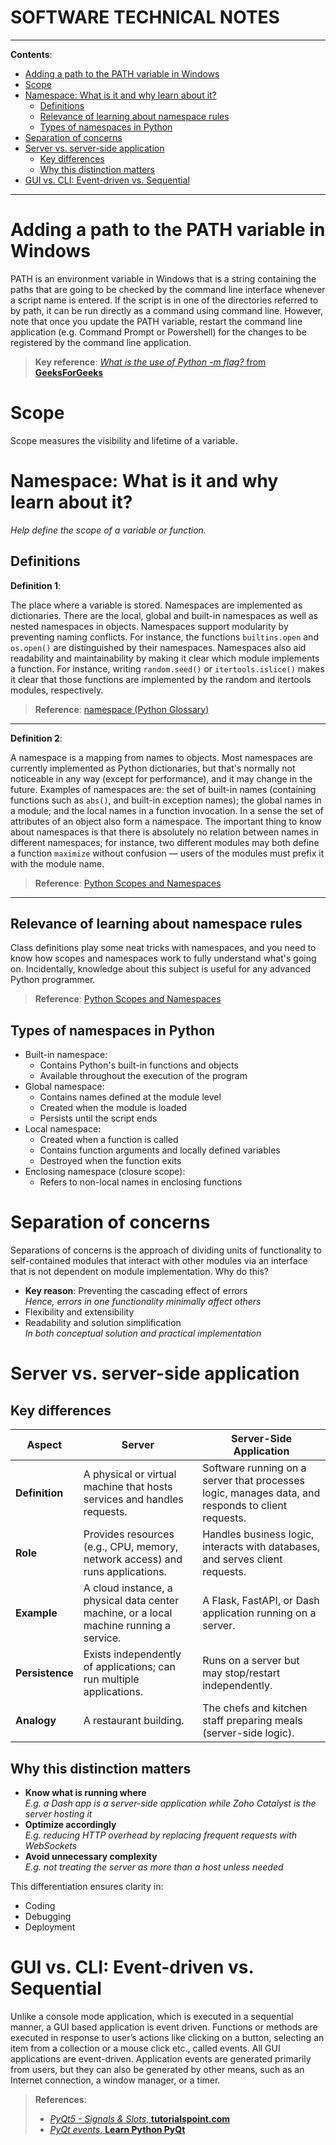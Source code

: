 <h1>SOFTWARE TECHNICAL NOTES</h1>

---

**Contents**:

- [Adding a path to the PATH variable in Windows](#adding-a-path-to-the-path-variable-in-windows)
- [Scope](#scope)
- [Namespace: What is it and why learn about it?](#namespace-what-is-it-and-why-learn-about-it)
  - [Definitions](#definitions)
  - [Relevance of learning about namespace rules](#relevance-of-learning-about-namespace-rules)
  - [Types of namespaces in Python](#types-of-namespaces-in-python)
- [Separation of concerns](#separation-of-concerns)
- [Server vs. server-side application](#server-vs-server-side-application)
  - [Key differences](#key-differences)
  - [Why this distinction matters](#why-this-distinction-matters)
- [GUI vs. CLI: Event-driven vs. Sequential](#gui-vs-cli-event-driven-vs-sequential)

---

# Adding a path to the PATH variable in Windows
PATH is an environment variable in Windows that is a string containing the paths that are going to be checked by the command line interface whenever a script name is entered. If the script is in one of the directories referred to by path, it can be run directly as a command using command line. However, note that once you update the PATH variable, restart the command line application (e.g. Command Prompt or Powershell) for the changes to be registered by the command line application.

> **Key reference**: [_What is the use of Python -m flag?_ from **GeeksForGeeks**](https://www.geeksforgeeks.org/what-is-the-use-of-python-m-flag/)

# Scope
Scope measures the visibility and lifetime of a variable.

# Namespace: What is it and why learn about it?
_Help define the scope of a variable or function._

## Definitions
**Definition 1**:

The place where a variable is stored. Namespaces are implemented as dictionaries. There are the local, global and built-in namespaces as well as nested namespaces in objects. Namespaces support modularity by preventing naming conflicts. For instance, the functions `builtins.open` and `os.open()` are distinguished by their namespaces. Namespaces also aid readability and maintainability by making it clear which module implements a function. For instance, writing `random.seed()` or `itertools.islice()` makes it clear that those functions are implemented by the random and itertools modules, respectively.

> **Reference**: [namespace (Python Glossary)](https://docs.python.org/3/glossary.html#term-namespace)

---

**Definition 2**:

A namespace is a mapping from names to objects. Most namespaces are currently implemented as Python dictionaries, but that's normally not noticeable in any way (except for performance), and it may change in the future. Examples of namespaces are: the set of built-in names (containing functions such as `abs()`, and built-in exception names); the global names in a module; and the local names in a function invocation. In a sense the set of attributes of an object also form a namespace. The important thing to know about namespaces is that there is absolutely no relation between names in different namespaces; for instance, two different modules may both define a function `maximize` without confusion — users of the modules must prefix it with the module name.

> **Reference**: [Python Scopes and Namespaces](https://docs.python.org/3/tutorial/classes.html#python-scopes-and-namespaces)

---

## Relevance of learning about namespace rules

Class definitions play some neat tricks with namespaces, and you need to know how scopes and namespaces work to fully understand what's going on. Incidentally, knowledge about this subject is useful for any advanced Python programmer.

> **Reference**: [Python Scopes and Namespaces](https://docs.python.org/3/tutorial/classes.html#python-scopes-and-namespaces)

## Types of namespaces in Python
- Built-in namespace:
    - Contains Python's built-in functions and objects
    - Available throughout the execution of the program
- Global namespace:
    - Contains names defined at the module level
    - Created when the module is loaded
    - Persists until the script ends
- Local namespace:
    - Created when a function is called
    - Contains function arguments and locally defined variables
    - Destroyed when the function exits
- Enclosing namespace (closure scope):
    - Refers to non-local names in enclosing functions

# Separation of concerns
Separations of concerns is the approach of dividing units of functionality to self-contained modules that interact with other modules via an interface that is not dependent on module implementation. Why do this?

- **Key reason**: Preventing the cascading effect of errors <br> _Hence, errors in one functionality minimally affect others_
- Flexibility and extensibility
- Readability and solution simplification <br> _In both conceptual solution and practical implementation_

# Server vs. server-side application
## Key differences
| **Aspect** | **Server** | **Server-Side Application** |
| --- | --- | --- |
| **Definition** | A physical or virtual machine that hosts services and handles requests. | Software running on a server that processes logic, manages data, and responds to client requests. |
| **Role** | Provides resources (e.g., CPU, memory, network access) and runs applications. | Handles business logic, interacts with databases, and serves client requests. |
| **Example** | A cloud instance, a physical data center machine, or a local machine running a service. | A Flask, FastAPI, or Dash application running on a server. |
| **Persistence** | Exists independently of applications; can run multiple applications. | Runs on a server but may stop/restart independently. |
| **Analogy** | A restaurant building. | The chefs and kitchen staff preparing meals (server-side logic). |

## Why this distinction matters
- **Know what is running where** <br> _E.g. a Dash app is a server-side application while Zoho Catalyst is the server hosting it_
- **Optimize accordingly** <br> _E.g. reducing HTTP overhead by replacing frequent requests with WebSockets_
- **Avoid unnecessary complexity** <br> _E.g. not treating the server as more than a host unless needed_

This differentiation ensures clarity in:

- Coding
- Debugging
- Deployment

# GUI vs. CLI: Event-driven vs. Sequential
Unlike a console mode application, which is executed in a sequential manner, a GUI based application is event driven. Functions or methods are executed in response to user’s actions like clicking on a button, selecting an item from a collection or a mouse click etc., called events. All GUI applications are event-driven. Application events are generated primarily from users, but they can also be generated by other means, such as an Internet connection, a window manager, or a timer.

> **References**:
> 
> - [_PyQt5 - Signals & Slots_, **tutorialspoint.com**](https://www.tutorialspoint.com/pyqt5/pyqt5_signals_and_slots.htm)
> - [_PyQt events_, **Learn Python PyQt**](https://pythonpyqt.com/pyqt-events/)